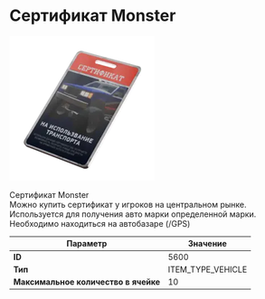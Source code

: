 # Сертификат Monster

![Item Image](../img/5600.webp?raw=true)

Сертификат Monster<br>Можно купить сертификат у игроков на центральном рынке.<br>Используется для получения авто марки определенной марки.<br>Необходимо находиться на автобазаре (/GPS)


| Параметр | Значение |
|----------|----------|
| **ID** | 5600 |
| **Тип** | ITEM_TYPE_VEHICLE |
| **Максимальное количество в ячейке** | 10 |

